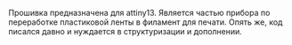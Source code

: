 Прошивка предназначена для attiny13. 
Является частью прибора по переработке
пластиковой ленты в филамент для печати.
Опять же, код писался давно и 
нуждается в структуризации и дополнении.
